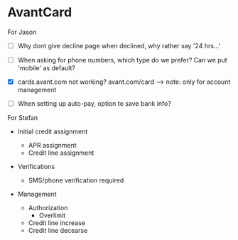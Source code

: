 # AvantCard


For Jason

- [ ] Why dont give decline page when declined, why rather say '24 hrs...'
- [ ] When asking for phone numbers, which type do we prefer? Can we put 'mobile' as default?
- [x] cards.avant.com not working? avant.com/card --> note: only for account management
- [ ] When setting up auto-pay, option to save bank info?




For Stefan

- Initial credit assignment
  - APR assignment
  - Credit line assignment

- Verifications
  - SMS/phone verification required

- Management
  - Authorization
    - Overlimit
  - Credit line increase
  - Credit line decearse
